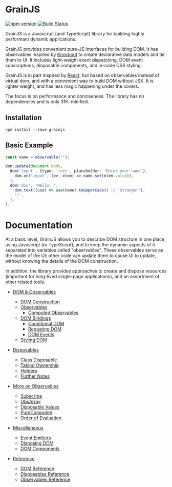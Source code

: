 # GrainJS

[![npm version](https://badge.fury.io/js/grainjs.svg)](https://badge.fury.io/js/grainjs)
[![Build Status](https://travis-ci.org/gristlabs/grainjs.svg?branch=master)](https://travis-ci.org/gristlabs/grainjs)

GrainJS is a Javascript (and TypeScript) library for building highly performant dynamic
applications.

GrainJS provides convenient pure-JS interfaces for building DOM. It has observables inspired by
[Knockout](http://knockoutjs.com/documentation/introduction.html) to create declarative data
models and tie them to UI. It includes light-weight event dispatching, DOM event subscriptions,
disposable components, and in-code CSS styling.

GrainJS is in part inspired by [React](https://reactjs.org/), but based on observables instead of
virtual dom, and with a convenient way to build DOM without JSX. It is lighter weight, and has
less magic happening under the covers.

The focus is on performance and conciseness. The library has no dependencies and is only 31K.
minified.

## Installation

```
npm install --save grainjs
```

## Basic Example

```typescript
const name = observable("");

dom.update(document.body,
  dom('input', {type: 'text', placeholder: 'Enter your name'},
    dom.on('input', (ev, elem) => name.set(elem.value)),
  ),
  dom('div', 'Hello, ',
    dom.text((use) => use(name).toUpperCase() || 'Stranger'),
    '!',
  ),
);
```

# Documentation

At a basic level, GrainJS allows you to describe DOM structure in one place, using Javascript (or
TypeScript), and to keep the dynamic aspects of it separated into variables called "observables".
These observables serve as the model of the UI; other code can update them to cause UI to update,
without knowing the details of the DOM construction.

In addition, the library provides approaches to create and dispose resources (important for
long-lived single-page applications), and an assortment of other related tools.

- [DOM & Observables](docs/basics.md#dom--observables)
  - [DOM Construction](docs/basics.md#dom-construction)
  - [Observables](docs/basics.md#observables)
    - [Computed Observables](docs/basics.md#computed-observables)
  - [DOM Bindings](docs/basics.md#dom-bindings)
    - [Conditional DOM](docs/basics.md#conditional-dom)
    - [Repeating DOM](docs/basics.md#repeating-dom)
    - [DOM Events](docs/basics.md#dom-events)
  - [Styling DOM](docs/basics.md#styling-dom)

- [Disposables](docs/dispose.html#disposables)
  - [Class Disposable](docs/dispose.html#class-disposable)
  - [Taking Ownership](docs/dispose.html#taking-ownership)
  - [Holders](docs/dispose.html#holders)
  - [Further Notes](docs/dispose.html#further-notes)

- [More on Observables](docs/more-observables.html)
  - [Subscribe](docs/more-observables.html#subscribe)
  - [ObsArray](docs/more-observables.html#obsarray)
  - [Disposable Values](docs/more-observables.html#disposable-values)
  - [PureComputed](docs/more-observables.html#purecomputed)
  - [Order of Evaluation](docs/more-observables.html#order-of-evaluation)

- [Miscellaneous](docs/misc.html)
  - [Event Emitters](docs/misc.html#event-emitters)
  - [Disposing DOM](docs/misc.html#disposing-dom)
  - [DOM Components](docs/misc.html#dom-components)

- [Reference](docs/reference.html)
  - [DOM Reference](docs/reference.html#dom-reference)
  - [Disposables Reference](docs/reference.html#disposables-reference)
  - [Observables Reference](docs/reference.html#observables-reference)
